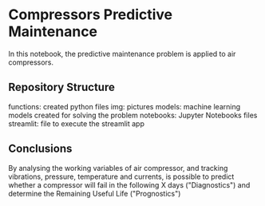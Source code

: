 # Compressors Predictive Maintenance

In this notebook, the predictive maintenance problem is applied to air compressors.

## Repository Structure

functions: created python files
img: pictures
models: machine learning models created for solving the problem
notebooks: Jupyter Notebooks files
streamlit: file to execute the streamlit app


## Conclusions
By analysing the working variables of air compressor, and tracking vibrations, pressure, temperature and currents, is possible to predict whether a compressor will fail in the following X days ("Diagnostics") and determine the Remaining Useful Life ("Prognostics")
